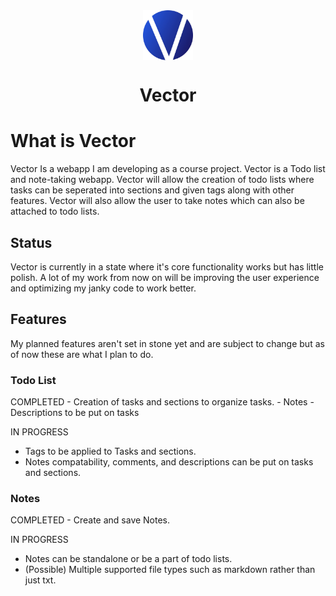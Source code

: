 <div align="center"><img src="public/VectorLogo.png" alt="Logo" style="vertical-align: bottom; width: 80px"/></div>
<h1 align="center">Vector</h1>

<h1>What is Vector</h1>

Vector Is a webapp I am developing as a course project. Vector is a Todo list and note-taking webapp. Vector will allow the creation of todo lists where tasks can be seperated into sections and given tags along with other features. 
Vector will also allow the user to take notes which can also be attached to todo lists.

<h2>Status</h2>

Vector is currently in a state where it's core functionality works but has little polish. A lot of my work from now on will be improving the user experience and optimizing my janky code to work better.

<h2>Features</h2>
My planned features aren't set in stone yet and are subject to change but as of now these are what I plan to do.
<h3>Todo List</h3>
COMPLETED
- Creation of tasks and sections to organize tasks.
- Notes
- Descriptions to be put on tasks

IN PROGRESS
- Tags to be applied to Tasks and sections.
- Notes compatability, comments, and descriptions can be put on tasks and sections.

<h3>Notes</h3>
COMPLETED
- Create and save Notes.

IN PROGRESS
- Notes can be standalone or be a part of todo lists.
- (Possible) Multiple supported file types such as markdown rather than just txt.